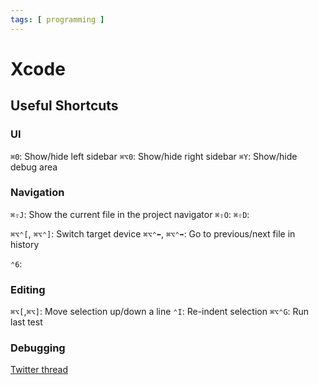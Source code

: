 ```yaml
---
tags: [ programming ]
---
```


# Xcode

## Useful Shortcuts

### UI

`⌘0`: Show/hide left sidebar
`⌘⌥0`: Show/hide right sidebar
`⌘Y`: Show/hide debug area

### Navigation

`⌘⇧J`: Show the current file in the project navigator
`⌘⇧O`: 
`⌘⇧D`: 

`⌘⌥⌃[`, `⌘⌥⌃]`: Switch target device
`⌘⌥⌃⬅`, `⌘⌥⌃➡`: Go to previous/next file in history

`⌃6`: 

### Editing

`⌘⌥[`,`⌘⌥]`: Move selection up/down a line
`⌃I`: Re-indent selection
`⌘⌥⌃G`: Run last test

### Debugging


[Twitter thread][twitter-shortcuts]

[twitter-shortcuts]: https://twitter.com/novallkhan/status/1260916750624964608

